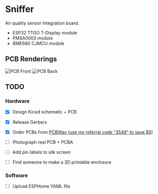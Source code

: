 # Sniffer

Air quality sensor integration board.

- ESP32 TTGO T-Display module
- PMSA0003 module
- BME680 CJMCU module

## PCB Renderings

![PCB Front](https://i.imgur.com/LyWRfs9.jpg)
![PCB Back](https://i.imgur.com/0Muxt0t.jpg)

## TODO

### Hardware

- [x] Design Kicad schematic + PCB
- [x] Release Gerbers
- [x] Order PCBs from [PCBWay (use my referral code "3549" to save $5)](https://www.pcbway.com/setinvite.aspx?inviteid=3549)
- [ ] Photograph real PCB + PCBA

- [ ] Add pin labels to silk screen
- [ ] Find someone to make a 3D printable enclosure

### Software

- [ ] Upload ESPHome YAML file

